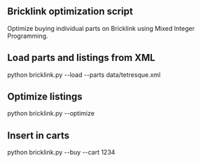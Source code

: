 ## Bricklink optimization script
Optimize buying individual parts on Bricklink using Mixed Integer Programming.

## Load parts and listings from XML
python bricklink.py --load --parts data/tetresque.xml

## Optimize listings
python bricklink.py --optimize

## Insert in carts
python bricklink.py --buy --cart 1234